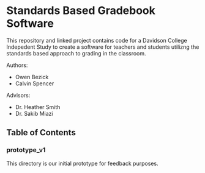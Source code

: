 # Standards Based Gradebook Software
This repository and linked project contains code for a Davidson College Indepedent Study to create a software for teachers and students utilizng the standards based approach to grading in the classroom. 

Authors: 
* Owen Bezick 
* Calvin Spencer

Advisors: 
* Dr. Heather Smith 
* Dr. Sakib Miazi

## Table of Contents
### prototype_v1
This directory is our initial prototype for feedback purposes.

